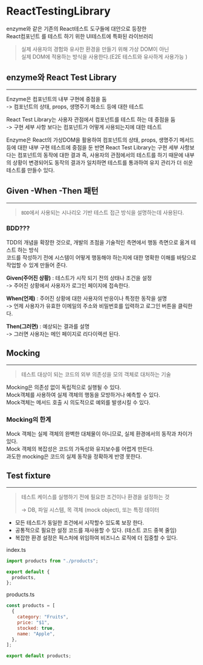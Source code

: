 # ReactTestingLibrary

enzyme와 같은 기존의 React테스트 도구들에 대안으로 등장한\
React컴포넌트 를 테스트 하기 위한 UI테스트에 특화된 라이브러리

> 실제 사용자의 경험와 유사한 환경을 만들기 위해 가상 DOM이 아닌\
> 실제 DOM에 적용하는 방식을 사용한다.(E2E 테스트와 유사하게 사용가능 )

## enzyme와 React Test Library

***

Enzyme은 컴포넌트의 내부 구현에 중점을 둠\
\-> 컴포넌트의 상태, props, 생명주기 메소드 등에 대한 테스트

React Test Library는 사용자 관점에서 컴포넌트를 테스트 하는 데 중점을 둠\
\-> 구현 세부 사항 보다는 컴포넌트가 어떻게 사용되는지에 대한 테스트

Enzyme은 React의 가상DOM을 활용하여 컴포넌트의 상태, props, 생명주기 메서드 등에 대한 내부 구현 테스트에 중점을 둔 반면 React Test Library는 구현 세부 사항보다는 컴포넌트의 동작에 대한 결과 즉, 사용자의 관점에서의 테스트를 하기 때문에 내부의 상황이 변경되어도 동작의 결과가 일치하면 테스트를 통과하여 유지 관리가 더 쉬운 테스트를 만들수 있다.

## Given -When -Then 패턴

***

> `BDD`에서 사용되는 시나리오 기반 테스트 접근 방식을 설명하는데 사용된다.

### BDD???

TDD의 개념을 확장한 것으로, 개발의 초점을 기술적인 측면에서 행동 측면으로 옮겨 테스트 하는 방식\
코드를 작성하기 전에 시스템이 어떻게 행동해야 하는지에 대한 명확한 이해를 바탕으로 작업할 수 있게 만들어 준다.

**Given(주어진 상황)** : 테스트가 시작 되기 전의 상태나 조건을 설정\
\-> 주어진 상황에서 사용자가 로그인 페이지에 접속한다.

**When(언제)** : 주어진 상황에 대한 사용자의 반응이나 특정한 동작을 설명\
\-> 언제 사용자가 유효한 이메일의 주소와 비밀번호를 입력하고 로그인 버튼을 클릭한다.

**Then(그러면)** : 예상되는 결과를 설명\
\-> 그러면 사용자는 메인 페이지로 리다이렉션 된다.

## Mocking

***

> 테스트 대상이 되는 코드의 외부 의존성을 모의 객체로 대처하는 기술

Mocking은 의존성 없이 독립적으로 실행될 수 있다.\
Mock객체를 사용하여 실제 객체의 행동을 모방하거나 예측할 수 있다.\
Mock객체는 메서드 호출 시 의도적으로 예외를 발생시킬 수 있다.

### Mocking의 한계

Mock 객체는 실제 객체의 완벽한 대체물이 아니므로, 실제 환경에서의 동작과 차이가 있다.\
Mock 객체의 복잡성은 코드의 가독성와 유지보수를 어렵게 만든다.\
과도한 mocking은 코드의 실제 동작을 정확하게 반영 못한다.

## Test fixture

***

> 테스트 케이스를 실행하기 전에 필요한 조건이나 환경을 설정하는 것
>
> \-> DB, 파일  시스템, 목 객체 (mock object), 또는 특정 데이터

* 모든 테스트가 동일한 조건에서 시작할수 있도록 보장 한다.
* 공통적으로 필요한 설정 코드를 재사용할 수 있다. (테스트 코드 중복 줄임)
* 복잡한 환경 설정은 픽스처에 위임하여 비즈니스 로직에 더 집중할 수 있다.

index.ts

```jsx
import products from "./products";

export default {
  products,
};
```

products.ts

```jsx
const products = [
  {
    category: "Fruits",
    price: "$1",
    stocked: true,
    name: "Apple",
  },
];

export default products;
```
